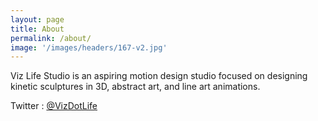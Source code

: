 ```yaml
---
layout: page
title: About
permalink: /about/
image: '/images/headers/167-v2.jpg'
---
```


Viz Life Studio is an aspiring motion design studio focused on designing kinetic sculptures in 3D, abstract art, and line art animations.  

Twitter : [@VizDotLife](https://twitter.com/VizDotLife)  
